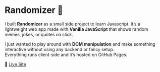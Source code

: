 # Randomizer 🎲

I built **Randomizer** as a small side project to learn Javascript. 
It’s a lightweight web app made with **Vanilla JavaScript** that shows random memes, jokes, or quotes on click.

I just wanted to play around with **DOM manipulation** and make something interactive without using any backend or fancy setup.  
Everything runs client-side and it’s hosted on GitHub Pages.

🔗 [Live Site](https://pratiksharan.github.io/randomizer/)
